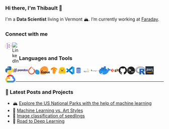 ### Hi there, I'm Thibault 👋

I'm a **Data Scientist** living in Vermont 🏔. I’m currently working at [Faraday][faraday].

### Connect with me

<a href="https://tdody.github.io/" target="_blank" rel="noopener noreferrer"><img align="left" alt="tdody.github.io" width="22px" src="https://raw.githubusercontent.com/tdody/tdody.github.io/master/assets/img/logo.png"/></a> <a href="https://www.linkedin.com/in/thibault-dody/" target="_blank" rel="noopener noreferrer"><img align="left" alt="LinkedIn" width="22px" src="https://raw.githubusercontent.com/tdody/tdody/c42c36910f037e6609fface40567446043a611f5/static/linkedin-4-32.ico"/></a>

<br/>

### Languages and Tools

<img align="left" alt="Python" height="26px" style="background-color:white;" src="https://raw.githubusercontent.com/tdody/tdody/c42c36910f037e6609fface40567446043a611f5/static/python-5.svg" />
<img align="left" alt="Pandas" height="26px" style="background-color:white;" src="https://raw.githubusercontent.com/tdody/tdody/c42c36910f037e6609fface40567446043a611f5/static/python-pandas-logo.png" />
<img align="left" alt="Pytorch" height="26px" style="background-color:white;" src="https://raw.githubusercontent.com/tdody/tdody/c42c36910f037e6609fface40567446043a611f5/static/pytorch.png" />
<img align="left" alt="Scikit-Learn" height="26px" style="background-color:white;" src="https://raw.githubusercontent.com/tdody/tdody/c42c36910f037e6609fface40567446043a611f5/static/scikitlearn.png" />
<img align="left" alt="Tensorflow" height="26px" style="background-color:white;" src="https://raw.githubusercontent.com/tdody/tdody/c42c36910f037e6609fface40567446043a611f5/static/tensorflow.png" />
<img align="left" alt="HuggingFace" height="26px" style="background-color:white;" src="https://raw.githubusercontent.com/tdody/tdody/c42c36910f037e6609fface40567446043a611f5/static/hugginface.png" />

<img align="left" alt="Visual Studio Code" height="26px" style="background-color:white;" src="https://raw.githubusercontent.com/github/explore/80688e429a7d4ef2fca1e82350fe8e3517d3494d/topics/visual-studio-code/visual-studio-code.png" />
<img align="left" alt="SQL" height="26px" src="https://raw.githubusercontent.com/github/explore/80688e429a7d4ef2fca1e82350fe8e3517d3494d/topics/sql/sql.png" />
<img align="left" alt="MySQL" height="26px" src="https://raw.githubusercontent.com/github/explore/80688e429a7d4ef2fca1e82350fe8e3517d3494d/topics/mysql/mysql.png" />
<img align="left" alt="MongoDB" height="26px" src="https://raw.githubusercontent.com/github/explore/80688e429a7d4ef2fca1e82350fe8e3517d3494d/topics/mongodb/mongodb.png" />
<img align="left" alt="Docker" height="26px" style="background-color:white;" src="https://raw.githubusercontent.com/tdody/tdody/master/static/Moby-logo.png" />
<img align="left" alt="Git" height="26px" src="https://raw.githubusercontent.com/github/explore/80688e429a7d4ef2fca1e82350fe8e3517d3494d/topics/git/git.png" />
<img align="left" alt="GitHub" height="26px" style="background-color:white;" src="https://raw.githubusercontent.com/github/explore/78df643247d429f6cc873026c0622819ad797942/topics/github/github.png" />
<img align="left" alt="Terminal" height="26px" style="background-color:white;" src="https://raw.githubusercontent.com/github/explore/80688e429a7d4ef2fca1e82350fe8e3517d3494d/topics/terminal/terminal.png" />
<img align="left" alt="R" height="26px" style="background-color:white;" src="https://raw.githubusercontent.com/tdody/tdody/c42c36910f037e6609fface40567446043a611f5/static/Rlogo.svg" />
<img align="left" alt="AWS" height="26px" style="background-color:white;" src="https://raw.githubusercontent.com/tdody/tdody/c42c36910f037e6609fface40567446043a611f5/static/aws.png" />
<img align="left" alt="GCP" height="26px" style="background-color:white;" src="https://raw.githubusercontent.com/tdody/tdody/c42c36910f037e6609fface40567446043a611f5/static/gcp-logo-cloud.png" />

<br />
<br />

---

### 📕 Latest Posts and Projects
- 🏔 <a href="https://tdody.github.io//usaparks/" target="_blank" rel="noopener noreferrer">Explore the US National Parks with the help of machine learning</a>
- 🎨 <a href="https://tdody.github.io//Style-Your-Art/" target="_blank" rel="noopener noreferrer">Machine Learning vs. Art Styles</a>
- 🌱 <a href="https://tdody.github.io//Seedlings-Classification/" target="_blank" rel="noopener noreferrer">Image classification of seedlings</a>
- 🤖 <a href="https://tdody.github.io//Logistic-Regression/" target="_blank" rel="noopener noreferrer">Road to Deep Learning</a>

[website]: https://tdody.github.io/
[linkedin]: https://www.linkedin.com/in/thibault-dody/
[faraday]: https://faraday.ai/